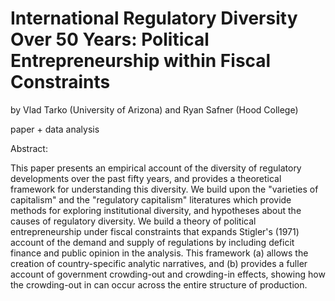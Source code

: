 # International Regulatory Diversity Over 50 Years: Political Entrepreneurship within Fiscal Constraints

by Vlad Tarko (University of Arizona) and Ryan Safner (Hood College)

paper + data analysis

Abstract:

This paper presents an empirical account of the diversity of regulatory developments over the past fifty years, and provides a theoretical framework for understanding this diversity. We build upon the "varieties of capitalism" and the "regulatory capitalism" literatures which provide methods for exploring institutional diversity, and hypotheses about the causes of regulatory diversity. We build a theory of political entrepreneurship under fiscal constraints that expands Stigler's (1971) account of the demand and supply of regulations by including deficit finance and public opinion in the analysis. This framework (a) allows the creation of country-specific analytic narratives, and (b) provides a fuller account of government crowding-out and crowding-in effects, showing how the crowding-out in can occur across the entire structure of production.
